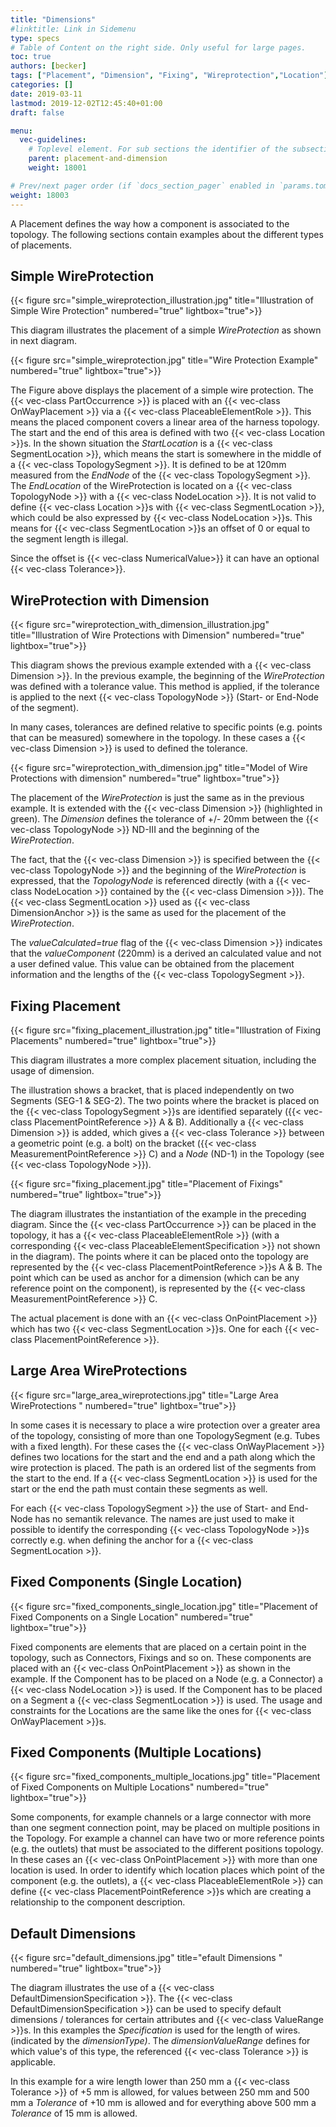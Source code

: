 ```yaml
---
title: "Dimensions"
#linktitle: Link in Sidemenu
type: specs
# Table of Content on the right side. Only useful for large pages.
toc: true
authors: [becker]
tags: ["Placement", "Dimension", "Fixing", "Wireprotection","Location"]
categories: []
date: 2019-03-11
lastmod: 2019-12-02T12:45:40+01:00
draft: false

menu:
  vec-guidelines:
    # Toplevel element. For sub sections the identifier of the subsection
    parent: placement-and-dimension
    weight: 18001

# Prev/next pager order (if `docs_section_pager` enabled in `params.toml`)
weight: 18003
---
```

A Placement defines the way how a component is associated to the topology. The following sections contain examples about the different types of placements.

## Simple WireProtection 
{{< figure src="simple_wireprotection_illustration.jpg" title="Illustration of Simple Wire Protection" numbered="true" lightbox="true">}}

This diagram illustrates the placement of a simple *WireProtection* as shown in next diagram.

{{< figure src="simple_wireprotection.jpg" title="Wire Protection Example" numbered="true" lightbox="true">}}

The Figure above displays the placement of a simple wire protection. The {{< vec-class PartOccurrence >}} is placed with an {{< vec-class OnWayPlacement >}} via a {{< vec-class PlaceableElementRole >}}. This means the placed component covers a linear area of the harness topology. The start and the end of this area is defined with two {{< vec-class Location >}}s. In the shown situation the *StartLocation* is a {{< vec-class SegmentLocation >}}, which means the start is somewhere in the middle of a {{< vec-class TopologySegment >}}. It is defined to be at 120mm measured from the *EndNode* of the {{< vec-class TopologySegment >}}. The *EndLocation* of the WireProtection is located on a {{< vec-class TopologyNode >}} with a {{< vec-class NodeLocation >}}. It is not valid to define {{< vec-class Location >}}s with {{< vec-class SegmentLocation >}}, which could be also expressed by {{< vec-class NodeLocation >}}s. This means for {{< vec-class SegmentLocation >}}s an offset of 0 or equal to the segment length is illegal.

Since the offset is {{< vec-class NumericalValue>}} it can have an optional {{< vec-class Tolerance>}}.

## WireProtection with Dimension 
{{< figure src="wireprotection_with_dimension_illustration.jpg" title="Illustration of Wire Protections with Dimension" numbered="true" lightbox="true">}}

This diagram shows the previous example extended with a {{< vec-class Dimension >}}. In the previous example, the beginning of the *WireProtection* was defined with a tolerance value. This method is applied, if the tolerance is applied to the next {{< vec-class TopologyNode >}} (Start- or End-Node of the segment).

In many cases, tolerances are defined relative to specific points (e.g. points that can be measured) somewhere in the topology. In these cases a {{< vec-class Dimension >}} is used to defined the tolerance.

{{< figure src="wireprotection_with_dimension.jpg" title="Model of Wire Protections with dimension" numbered="true" lightbox="true">}}

The placement of the *WireProtection* is just the same as in the previous example. It is extended with the {{< vec-class Dimension >}} (highlighted in green). The *Dimension* defines the tolerance of +/- 20mm between the {{< vec-class TopologyNode >}} ND-III and the beginning of the *WireProtection*.

The fact, that the {{< vec-class Dimension >}} is specified between the {{< vec-class TopologyNode >}} and the beginning of the *WireProtection* is expressed, that the *TopologyNode* is referenced directly (with a {{< vec-class NodeLocation >}} contained by the {{< vec-class Dimension >}}). The {{< vec-class SegmentLocation >}} used as {{< vec-class DimensionAnchor >}} is the same as used for the placement of the *WireProtection*.

The *valueCalculated=true* flag of the {{< vec-class Dimension >}} indicates that the *valueComponent* (220mm) is a derived an calculated value and not a user defined value. This value can be obtained from the placement information and the lengths of the {{< vec-class TopologySegment >}}.

## Fixing Placement 
{{< figure src="fixing_placement_illustration.jpg" title="Illustration of Fixing Placements" numbered="true" lightbox="true">}}

This diagram illustrates a more complex placement situation, including the usage of dimension.

The illustration shows a bracket, that is placed independently on two Segments (SEG-1 & SEG-2). The two points where the bracket is placed on the {{< vec-class TopologySegment >}}s are identified separately ({{< vec-class PlacementPointReference >}} A & B). Additionally a {{< vec-class Dimension >}} is added, which gives a {{< vec-class Tolerance >}} between a geometric point (e.g. a bolt) on the bracket ({{< vec-class MeasurementPointReference >}} C) and a *Node* (ND-1) in the Topology (see {{< vec-class TopologyNode >}}).

{{< figure src="fixing_placement.jpg" title="Placement of Fixings" numbered="true" lightbox="true">}}

The diagram illustrates the instantiation of the example in the preceding diagram. Since the {{< vec-class PartOccurrence >}} can be placed in the topology, it has a {{< vec-class PlaceableElementRole >}} (with a corresponding {{< vec-class PlaceableElementSpecification >}} not shown in the diagram). The points where it can be placed onto the topology are represented by the {{< vec-class PlacementPointReference >}}s A & B. The point which can be used as anchor for a dimension (which can be any reference point on the component), is represented by the {{< vec-class MeasurementPointReference >}} C.

The actual placement is done with an {{< vec-class OnPointPlacement >}} which has two {{< vec-class SegmentLocation >}}s. One for each {{< vec-class PlacementPointReference >}}.

## Large Area WireProtections 
{{< figure src="large_area_wireprotections.jpg" title="Large Area WireProtections " numbered="true" lightbox="true">}}

In some cases it is necessary to place a wire protection over a greater area of the topology, consisting of more than one TopologySegment (e.g. Tubes with a fixed length). For these cases the {{< vec-class OnWayPlacement >}} defines two locations for the start and the end and a path along which the wire protection is placed. The path is an ordered list of the segments from the start to the end. If a {{< vec-class SegmentLocation >}} is used for the start or the end the path must contain these segments as well.

For each {{< vec-class TopologySegment >}} the use of Start- and End-Node has no semantik relevance. The names are just used to make it possible to identify the corresponding {{< vec-class TopologyNode >}}s correctly e.g. when defining the anchor for a {{< vec-class SegmentLocation >}}.

## Fixed Components (Single Location) 
{{< figure src="fixed_components_single_location.jpg" title="Placement of Fixed Components on a Single Location" numbered="true" lightbox="true">}}

Fixed components are elements that are placed on a certain point in the topology, such as Connectors, Fixings and so on. These components are placed with an {{< vec-class OnPointPlacement >}} as shown in the example. If the Component has to be placed on a Node (e.g. a Connector) a {{< vec-class NodeLocation >}} is used. If the Component has to be placed on a Segment a {{< vec-class SegmentLocation >}} is used. The usage and constraints for the Locations are the same like the ones for {{< vec-class OnWayPlacement >}}s.

## Fixed Components (Multiple Locations) 
{{< figure src="fixed_components_multiple_locations.jpg" title="Placement of Fixed Components on Multiple Locations" numbered="true" lightbox="true">}}

Some components, for example channels or a large connector with more than one segment connection point, may be placed on multiple positions in the Topology. For example a channel can have two or more reference points (e.g. the outlets) that must be associated to the different positions topology. In these cases an {{< vec-class OnPointPlacement >}} with more than one location is used. In order to identify which location places which point of the component (e.g. the outlets), a {{< vec-class PlaceableElementRole >}} can define {{< vec-class PlacementPointReference >}}s which are creating a relationship to the component description.

## Default Dimensions 
{{< figure src="default_dimensions.jpg" title="efault Dimensions " numbered="true" lightbox="true">}}

The diagram illustrates the use of a {{< vec-class DefaultDimensionSpecification >}}. The {{< vec-class DefaultDimensionSpecification >}} can be used to specify default dimensions / tolerances for certain attributes and {{< vec-class ValueRange >}}s. In this examples the *Specification* is used for the length of wires. (indicated by the *dimensionType)*. The *dimensionValueRange* defines for which value's of this type, the referenced {{< vec-class Tolerance >}} is applicable.

In this example for a wire length lower than 250 mm a {{< vec-class Tolerance >}} of +5 mm is allowed, for values between 250 mm and 500 mm a *Tolerance* of +10 mm is allowed and for everything above 500 mm a *Tolerance* of 15 mm is allowed. 
